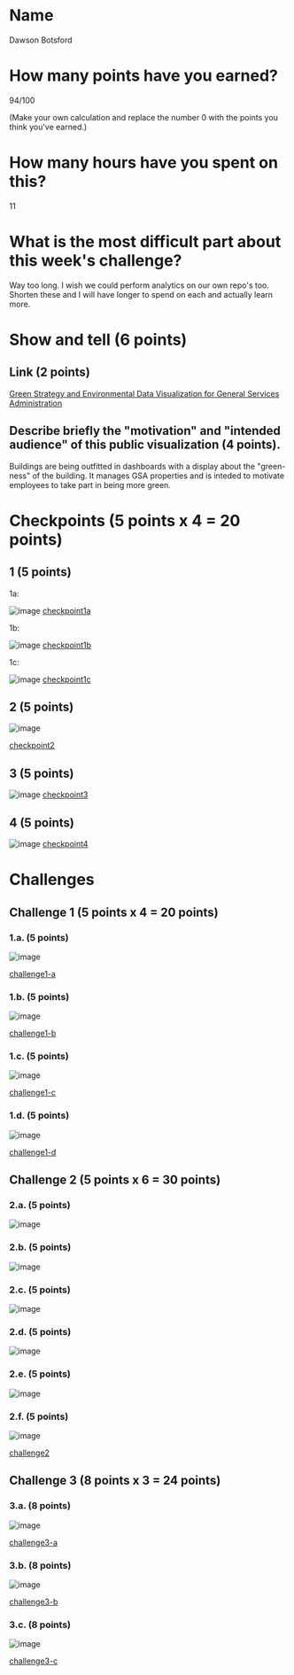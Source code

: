 # Name
Dawson Botsford

# How many points have you earned?
94/100

(Make your own calculation and replace the number 0 with the points you think you've earned.)

# How many hours have you spent on this?
11

# What is the most difficult part about this week's challenge?
Way too long. I wish we could perform analytics on our own repo's too. Shorten these and I will have longer to spend on each and actually learn more.

# Show and tell (6 points)

## Link (2 points)

[Green Strategy and Environmental Data Visualization for General Services Administration](http://www.ideo.com/work/green-strategy-and-environmental-data-vis)

## Describe briefly the "motivation" and "intended audience" of this public visualization (4 points).
Buildings are being outfitted in dashboards with a display about the "green-ness" of the building. It manages GSA properties and is inteded to motivate employees to take part in being more green.

# Checkpoints (5 points x 4 = 20 points)

## 1 (5 points)
1a:

![image](http://i.imgur.com/43dBPTr.png)
[checkpoint1a](checkpoint1a.html)

1b:

![image](http://i.imgur.com/RLP43KM.png)
[checkpoint1b](checkpoint1b.html)

1c:

![image](http://i.imgur.com/qNSJ9pS.png)
[checkpoint1c](checkpoint1c.html)

## 2 (5 points)

![image](http://i.imgur.com/KIIiOXO.png)

[checkpoint2](checkpoint2.html)

## 3 (5 points)

![image](http://i.imgur.com/QUiK0jk.png)
[checkpoint3](checkpoint3.html)

## 4 (5 points)

![image](http://i.imgur.com/5VdnWyI.png)
[checkpoint4](checkpoint4.html)

# Challenges

## Challenge 1 (5 points x 4 = 20 points)

### 1.a. (5 points)

![image](http://i.imgur.com/XgzPZcS.png)

[challenge1-a](challenge1-a.html)

### 1.b. (5 points)

![image](http://i.imgur.com/lN8Xrd6.png)

[challenge1-b](checkpoint1-b.html)

### 1.c. (5 points)

![image](http://i.imgur.com/osWzmHQ.png)

[challenge1-c](checkpoint1-c.html)

### 1.d. (5 points)

![image](http://i.imgur.com/LDyUNdx.png)

[challenge1-d](checkpoint1-d.html)

## Challenge 2 (5 points x 6 = 30 points)

### 2.a. (5 points)

![image](http://i.imgur.com/SChIdvg.png)

### 2.b. (5 points)

![image](http://i.imgur.com/rKIUpi5.png)

### 2.c. (5 points)

![image](http://i.imgur.com/XsC5lEP.png)

### 2.d. (5 points)

![image](http://i.imgur.com/6IfjzHF.png)

### 2.e. (5 points)

![image](http://i.imgur.com/8ciTcS7.png)

### 2.f. (5 points)

![image](http://i.imgur.com/ZSOG06g.png)

[challenge2](challenge2.html)

## Challenge 3 (8 points x 3 = 24 points)

### 3.a. (8 points)

![image](http://i.imgur.com/cGNBz9f.png)

[challenge3-a](challenge3-a.html)

### 3.b. (8 points)

![image](http://i.imgur.com/am3KKPN.png)

[challenge3-b](challenge3-b.html)

### 3.c. (8 points)

![image](image.png?raw=true)

[challenge3-c](challenge3-c.html)
